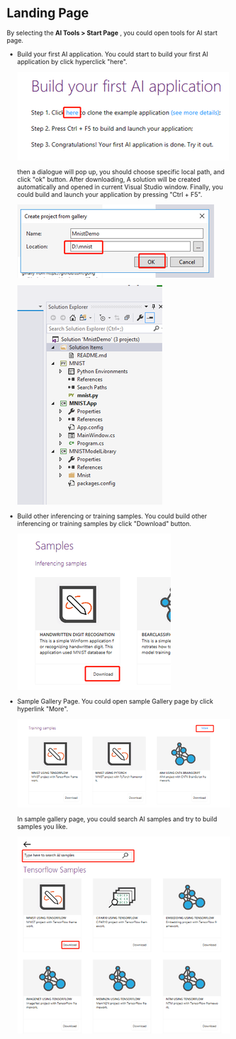 # Landing Page
By selecting the **AI Tools > Start Page** , you could open tools for AI start page.

- <a>Build your first AI application.</a> You could start to build your first AI application by click hyperclick "here".

   ![Build1](./media/vs-landing-page/build1.png)

   then a dialogue will pop up, you should choose specific local path, and click "ok" button. After downloading, A solution will be created automatically and opened in current Visual Studio window. Finally, you could build and launch your application by pressing "Ctrl + F5".

   ![Build2](./media/vs-landing-page/build2.png)

   ![Solution](./media/vs-landing-page/solution.png)
   
 - <a>Build other inferencing or training samples.</a> You could build other inferencing or training samples by click "Download" button.

    ![OtherBuild](./media/vs-landing-page/otherBuild.png)

- <a>Sample Gallery Page.</a> You could open sample Gallery page by click hyperlink "More".

    ![More](./media/vs-landing-page/more.png)

    In sample gallery page, you could search AI samples and try to build samples you like.

    ![SampleGallery](./media/vs-landing-page/sampleGallery.png)